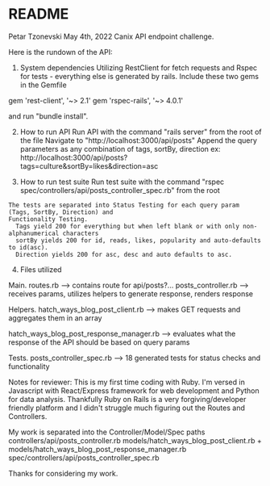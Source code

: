 # README
Petar Tzonevski
May 4th, 2022
Canix API endpoint challenge.

Here is the rundown of the API:
1. System dependencies
  Utilizing RestClient for fetch requests and Rspec for tests - everything else is generated by rails.
  Include these two gems in the Gemfile

  gem 'rest-client', '~> 2.1'
  gem 'rspec-rails', '~> 4.0.1'

  and run "bundle install".

2. How to run API
  Run API with the command "rails server" from the root of the file
    Navigate to "http://localhost:3000/api/posts"
    Append the query parameters as any combination of tags, sortBy, direction
      ex: http://localhost:3000/api/posts?tags=culture&sortBy=likes&direction=asc


  3. How to run test suite
    Run test suite with the command "rspec spec/controllers/api/posts_controller_spec.rb" from the root

    The tests are separated into Status Testing for each query param (Tags, SortBy, Direction) and
    Functionality Testing.
      Tags yield 200 for everything but when left blank or with only non-alphanumerical characters
      sortBy yields 200 for id, reads, likes, popularity and auto-defaults to id(asc).
      Direction yields 200 for asc, desc and auto defaults to asc.


4. Files utilized

Main.
routes.rb --> contains route for api/posts?...
posts_controller.rb --> receives params, utilizes helpers to generate response, renders response

Helpers.
hatch_ways_blog_post_client.rb --> makes GET requests and aggregates them in an array

hatch_ways_blog_post_response_manager.rb --> evaluates what the response of the API should be based on query params

Tests.
posts_controller_spec.rb --> 18 generated tests for status checks and functionality





Notes for reviewer:
This is my first time coding with Ruby. I'm versed in Javascript with React/Express framework for web development and Python for data analysis. Thankfully Ruby on Rails is a very forgiving/developer friendly platform and I didn't struggle much figuring out the Routes and Controllers.

My work is separated into the Controller/Model/Spec paths
  controllers/api/posts_controller.rb
  models/hatch_ways_blog_post_client.rb + models/hatch_ways_blog_post_response_manager.rb
  spec/controllers/api/posts_controller_spec.rb

Thanks for considering my work.





